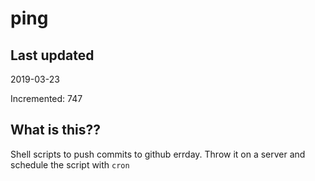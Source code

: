 # ping

## Last updated
2019-03-23

Incremented: 747

## What is this??
Shell scripts to push commits to github errday. Throw it on a server and schedule the script with `cron`
